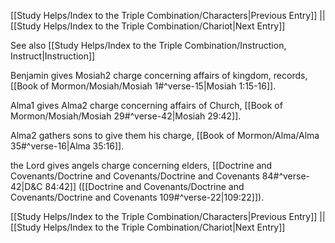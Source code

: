 [[Study Helps/Index to the Triple Combination/Characters|Previous Entry]]  ||  [[Study Helps/Index to the Triple Combination/Chariot|Next Entry]]

 See also [[Study Helps/Index to the Triple Combination/Instruction, Instruct|Instruction]]

 Benjamin gives Mosiah2 charge concerning affairs of kingdom, records, [[Book of Mormon/Mosiah/Mosiah 1#^verse-15|Mosiah 1:15-16]].

 Alma1 gives Alma2 charge concerning affairs of Church, [[Book of Mormon/Mosiah/Mosiah 29#^verse-42|Mosiah 29:42]].

 Alma2 gathers sons to give them his charge, [[Book of Mormon/Alma/Alma 35#^verse-16|Alma 35:16]].

 the Lord gives angels charge concerning elders, [[Doctrine and Covenants/Doctrine and Covenants/Doctrine and Covenants 84#^verse-42|D&C 84:42]] ([[Doctrine and Covenants/Doctrine and Covenants/Doctrine and Covenants 109#^verse-22|109:22]]).

[[Study Helps/Index to the Triple Combination/Characters|Previous Entry]]  ||  [[Study Helps/Index to the Triple Combination/Chariot|Next Entry]]
